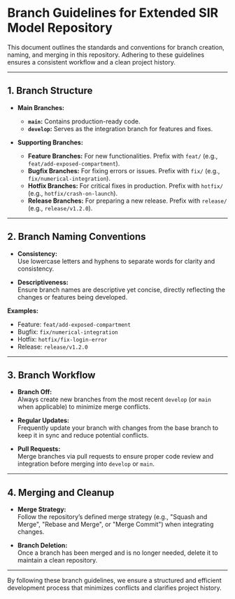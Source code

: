 # Branch Guidelines for Extended SIR Model Repository

This document outlines the standards and conventions for branch creation, naming, and merging in this repository. Adhering to these guidelines ensures a consistent workflow and a clean project history.

---

## 1. Branch Structure

- **Main Branches:**
  - **`main`:** Contains production-ready code.
  - **`develop`:** Serves as the integration branch for features and fixes.

- **Supporting Branches:**
  - **Feature Branches:** For new functionalities. Prefix with `feat/` (e.g., `feat/add-exposed-compartment`).
  - **Bugfix Branches:** For fixing errors or issues. Prefix with `fix/` (e.g., `fix/numerical-integration`).
  - **Hotfix Branches:** For critical fixes in production. Prefix with `hotfix/` (e.g., `hotfix/crash-on-launch`).
  - **Release Branches:** For preparing a new release. Prefix with `release/` (e.g., `release/v1.2.0`).

---

## 2. Branch Naming Conventions

- **Consistency:**  
  Use lowercase letters and hyphens to separate words for clarity and consistency.

- **Descriptiveness:**  
  Ensure branch names are descriptive yet concise, directly reflecting the changes or features being developed.

**Examples:**
- Feature: `feat/add-exposed-compartment`
- Bugfix: `fix/numerical-integration`
- Hotfix: `hotfix/fix-login-error`
- Release: `release/v1.2.0`

---

## 3. Branch Workflow

- **Branch Off:**  
  Always create new branches from the most recent `develop` (or `main` when applicable) to minimize merge conflicts.

- **Regular Updates:**  
  Frequently update your branch with changes from the base branch to keep it in sync and reduce potential conflicts.

- **Pull Requests:**  
  Merge branches via pull requests to ensure proper code review and integration before merging into `develop` or `main`.

---

## 4. Merging and Cleanup

- **Merge Strategy:**  
  Follow the repository’s defined merge strategy (e.g., "Squash and Merge", "Rebase and Merge", or "Merge Commit") when integrating changes.

- **Branch Deletion:**  
  Once a branch has been merged and is no longer needed, delete it to maintain a clean repository.

---

By following these branch guidelines, we ensure a structured and efficient development process that minimizes conflicts and clarifies project history.
